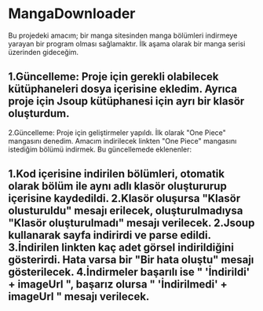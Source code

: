 # MangaDownloader

Bu projedeki amacım; bir manga sitesinden manga bölümleri indirmeye yarayan bir program olması sağlamaktır. İlk aşama olarak bir manga serisi üzerinden gideceğim.

1.Güncelleme:
Proje için gerekli olabilecek kütüphaneleri dosya içerisine ekledim. Ayrıca proje için Jsoup kütüphanesi için ayrı bir klasör oluşturdum.
-------------------------------------------------------------------------------------------------------------------------------------------
2.Güncelleme:
Proje için geliştirmeler yapıldı. İlk olarak "One Piece" mangasını denedim. Amacım indirilecek linkten "One Piece" mangasını istediğim bölümü indirmek. Bu güncellemede eklenenler:

1.Kod içerisine indirilen bölümleri, otomatik olarak bölüm ile aynı adlı klasör oluştururup içerisine kaydedildi.
2.Klasör oluşursa "Klasör olusturuldu" mesajı erilecek, oluşturulmadıysa "Klasör oluşturulmadı" mesajı verilecek.
2.Jsoup kullanarak sayfa indirirdi ve parse edildi.
3.İndirilen linkten kaç adet görsel indirildiğini gösterirdi. Hata varsa bir "Bir hata oluştu" mesajı gösterilecek.
4.İndirmeler başarılı ise " 'İndirildi' + imageUrl ", başarız olursa " 'İndirilmedi' + imageUrl " mesajı verilecek.
-------------------------------------------------------------------------------------------------------------------------------------------

